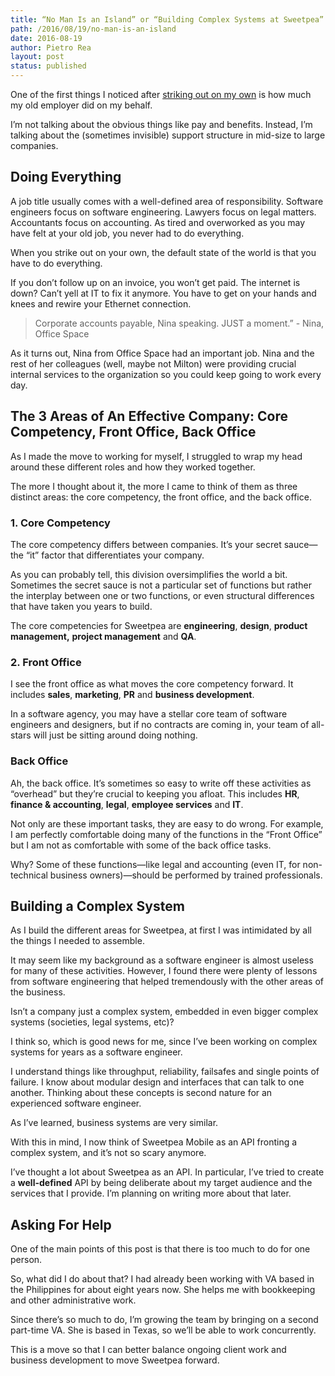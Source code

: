 ```yaml
---
title: “No Man Is an Island” or “Building Complex Systems at Sweetpea”
path: /2016/08/19/no-man-is-an-island
date: 2016-08-19
author: Pietro Rea
layout: post
status: published
---
```


One of the first things I noticed after [striking out on my own][1] is how much my old employer did on my behalf. 

I’m not talking about the obvious things like pay and benefits. Instead, I’m talking about the (sometimes invisible) support structure in mid-size to large companies.

## Doing Everything

A job title usually comes with a well-defined area of responsibility. Software engineers focus on software engineering. Lawyers focus on legal matters. Accountants focus on accounting. As tired and overworked as you may have felt at your old job, you never had to do everything.

When you strike out on your own, the default state of the world is that you have to do everything. 

If you don’t follow up on an invoice, you won’t get paid. The internet is down? Can’t yell at IT to fix it anymore. You have to get on your hands and knees and rewire your Ethernet connection.

> Corporate accounts payable, Nina speaking. JUST a moment.” - Nina, Office Space

As it turns out, Nina from Office Space had an important job. Nina and the rest of her colleagues (well, maybe not Milton) were providing crucial internal services to the organization so you could keep going to work every day.

## The 3 Areas of An Effective Company: Core Competency, Front Office, Back Office

As I made the move to working for myself, I struggled to wrap my head around these different roles and how they worked together.

The more I thought about it, the more I came to think of them as three distinct areas: the core competency, the front office, and the back office.

### 1. Core Competency

The core competency differs between companies. It’s your secret sauce—the “it” factor that differentiates your company. 

As you can probably tell, this division oversimplifies the world a bit. Sometimes the secret sauce is not a particular set of functions but rather the interplay between one or two functions, or even structural differences that have taken you years to build. 

The core competencies for Sweetpea are **engineering**, **design**, **product management,** **project management** and **QA**.

### 2. Front Office

I see the front office as what moves the core competency forward. It includes **sales**, **marketing**, **PR** and **business development**.  

In a software agency, you may have a stellar core team of software engineers and designers, but if no contracts are coming in, your team of all-stars will just be sitting around doing nothing.

### Back Office

Ah, the back office. It’s sometimes so easy to write off these activities as “overhead” but they’re crucial to keeping you afloat. This includes **HR**, **finance & accounting**, **legal**, **employee services** and **IT**.

Not only are these important tasks, they are easy to do wrong. For example, I am perfectly comfortable doing many of the functions in the “Front Office” but I am not as comfortable with some of the back office tasks.

Why? Some of these functions—like legal and accounting (even IT, for non-technical business owners)—should be performed by trained professionals.  

## Building a Complex System

As I build the different areas for Sweetpea, at first I was intimidated by all the things I needed to assemble. 

It may seem like my background as a software engineer is almost useless for many of these activities. However, I found there were plenty of lessons from software engineering that helped tremendously with the other areas of the business.

Isn’t a company just a complex system, embedded in even bigger complex systems (societies, legal systems, etc)? 

I think so, which is good news for me, since I’ve been working on complex systems for years as a software engineer.

I understand things like throughput, reliability, failsafes and single points of failure. I know about modular design and interfaces that can talk to one another. Thinking about these concepts is second nature for an experienced software engineer.

As I’ve learned, business systems are very similar.

With this in mind, I now think of Sweetpea Mobile as an API fronting a complex system, and it’s not so scary anymore.

I’ve thought a lot about Sweetpea as an API. In particular, I’ve tried to create a **well-defined** API by being deliberate about my target audience and the services that I provide. I’m planning on writing more about that later.

## Asking For Help

One of the main points of this post is that there is too much to do for one person. 

So, what did I do about that? I had already been working with VA based in the Philippines for about eight years now. She helps me with bookkeeping and other administrative work.

Since there’s so much to do, I’m growing the team by bringing on a second part-time VA. She is based in Texas, so we’ll be able to work concurrently. 

This is a move so that I can better balance ongoing client work and business development to move Sweetpea forward.

[1]:	http://pietrorea.com/blog/2016/07/25/starting-a-new-journey